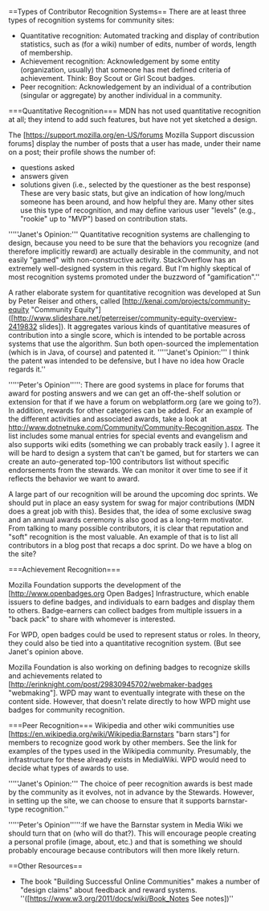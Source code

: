 ==Types of Contributor Recognition Systems==
There are at least three types of recognition systems for community sites:

* Quantitative recognition: Automated tracking and display of contribution statistics, such as (for a wiki) number of edits, number of words, length of membership.
* Achievement recognition: Acknowledgement by some entity (organization, usually) that someone has met defined criteria of achievement. Think: Boy Scout or Girl Scout badges.
* Peer recognition: Acknowledgement by an individual of a contribution (singular or aggregate) by another individual in a community.

===Quantitative Recognition===
MDN has not used quantitative recognition at all; they intend to add such features, but have not yet sketched a design.

The [https://support.mozilla.org/en-US/forums Mozilla Support discussion forums] display the number of posts that a user has made, under their name on a post; their profile shows the number of:
* questions asked
* answers given
* solutions given (i.e., selected by the questioner as the best response)
These are very basic stats, but give an indication of how long/much someone has been around, and how helpful they are. Many other sites use this type of recognition, and may define various user "levels" (e.g., "rookie" up to "MVP") based on contribution stats.

'''''Janet's Opinion:''' Quantitative recognition systems are challenging to design, because you need to be sure that the behaviors you recognize (and therefore implicitly reward) are actually desirable in the community, and not easily "gamed" with non-constructive activity. StackOverflow has an extremely well-designed system in this regard. But I'm highly skeptical of most recognition systems promoted under the buzzword of "gamification".''

A rather elaborate system for quantitative recognition was developed at Sun by Peter Reiser and others, called [http://kenai.com/projects/community-equity "Community Equity"] ([http://www.slideshare.net/peterreiser/community-equity-overview-2419832 slides]). It aggregates various kinds of quantitative measures of contribution into a single score, which is intended to be portable across systems that use the algorithm. Sun both open-sourced the implementation (which is in Java, of course) and patented it. '''''Janet's Opinion:''' I think the patent was intended to be defensive, but I have no idea how Oracle regards it.''

'''''Peter's Opinion''''': There are good systems in place for forums that award for posting answers and we can get an off-the-shelf solution or extension for that if we have a forum on webplatform.org (are we going to?). In addition, rewards for other categories can be added. For an example of the different activities and associated awards, take a look at http://www.dotnetnuke.com/Community/Community-Recognition.aspx. The list includes some manual entries for special events and evangelism and also supports wiki edits (something we can probably track easily ). I agree it will be hard to design a system that can't be gamed, but for starters we can create an auto-generated top-100 contributors list without specific endorsements from the stewards. We can monitor it over time to see if it reflects the behavior we want to award.

A large part of our recognition will be around the upcoming doc sprints. We should put in place an easy system for swag for major contributions (MDN does a great job with this). Besides that, the idea of some exclusive swag and an annual awards ceremony is also good as a long-term motivator. From talking to many possible contributors, it is clear that reputation and "soft" recognition is the most valuable. An example of that is to list all contributors in a blog post that recaps a doc sprint. Do we have a blog on the site?

===Achievement Recognition===

Mozilla Foundation supports the development of the [http://www.openbadges.org Open Badges] Infrastructure, which enable issuers to define badges, and individuals to earn badges and display them to others. Badge-earners can collect badges from multiple issuers in a "back pack" to share with whomever is interested.

For WPD, open badges could be used to represent status or roles. In theory, they could also be tied into a quantitative recognition system. (But see Janet's opinion above.

Mozilla Foundation is also working on defining badges to recognize skills and achievements related to [http://erinknight.com/post/29830945702/webmaker-badges "webmaking"]. WPD may want to eventually integrate with these on the content side. However, that doesn't relate directly to how WPD might use badges for community recognition.

===Peer Recognition===
Wikipedia and other wiki communities use [https://en.wikipedia.org/wiki/Wikipedia:Barnstars "barn stars"] for members to recognize good work by other members. See the link for examples of the types used in the Wikipedia community. Presumably, the infrastructure for these already exists in MediaWiki. WPD would need to decide what types of awards to use. 

'''''Janet's Opinion:''' The choice of peer recognition awards is best made by the community as it evolves, not in advance by the Stewards. However, in setting up the site, we can choose to ensure that it supports barnstar-type recognition.''

'''''Peter's Opinion''''':If we have the Barnstar system in Media Wiki we should turn that on (who will do that?). This will encourage people creating a personal profile (image, about, etc.) and that is something we should probably encourage because contributors will then more likely return.

==Other Resources==
* The book "Building Successful Online Communities" makes a number of "design claims" about feedback and reward systems. ''([https://www.w3.org/2011/docs/wiki/Book_Notes See notes])''